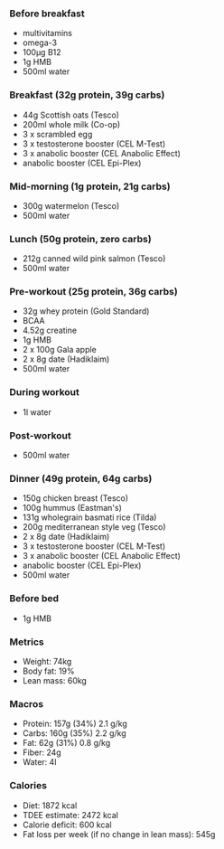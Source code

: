 ### Before breakfast

- multivitamins
- omega-3
- 100μg B12
- 1g HMB
- 500ml water

### Breakfast (32g protein, 39g carbs)

- 44g Scottish oats (Tesco)
- 200ml whole milk (Co-op)
- 3 x scrambled egg
- 3 x testosterone booster (CEL M-Test)
- 3 x anabolic booster (CEL Anabolic Effect)
- anabolic booster (CEL Epi-Plex)

### Mid-morning (1g protein, 21g carbs)

- 300g watermelon (Tesco)
- 500ml water

### Lunch (50g protein, zero carbs)

- 212g canned wild pink salmon (Tesco)
- 500ml water

### Pre-workout (25g protein, 36g carbs)

- 32g whey protein (Gold Standard)
- BCAA
- 4.52g creatine
- 1g HMB
- 2 x 100g Gala apple
- 2 x 8g date (Hadiklaim)
- 500ml water

### During workout

- 1l water

### Post-workout

- 500ml water

### Dinner (49g protein, 64g carbs)

- 150g chicken breast (Tesco)
- 100g hummus (Eastman's)
- 131g wholegrain basmati rice (Tilda)
- 200g mediterranean style veg (Tesco)
- 2 x 8g date (Hadiklaim)
- 3 x testosterone booster (CEL M-Test)
- 3 x anabolic booster (CEL Anabolic Effect)
- anabolic booster (CEL Epi-Plex)
- 500ml water

### Before bed

- 1g HMB

### Metrics

- Weight: 74kg
- Body fat: 19%
- Lean mass: 60kg

### Macros

- Protein: 157g (34%) 2.1 g/kg
- Carbs: 160g (35%) 2.2 g/kg
- Fat: 62g (31%) 0.8 g/kg
- Fiber: 24g
- Water: 4l

### Calories

- Diet: 1872 kcal
- TDEE estimate: 2472 kcal
- Calorie deficit: 600 kcal
- Fat loss per week (if no change in lean mass): 545g